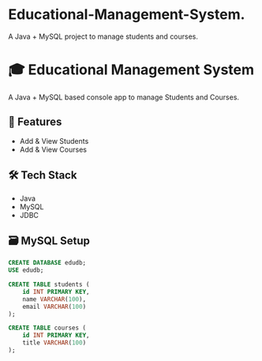 # Educational-Management-System.
A Java + MySQL project to manage students and courses.
# 🎓 Educational Management System

A Java + MySQL based console app to manage Students and Courses.

## 📂 Features  
- Add & View Students
- Add & View Courses

## 🛠️ Tech Stack
- Java
- MySQL
- JDBC


## 🗃️ MySQL Setup
```sql
CREATE DATABASE edudb;
USE edudb;

CREATE TABLE students (
    id INT PRIMARY KEY,
    name VARCHAR(100),
    email VARCHAR(100)
);

CREATE TABLE courses (
    id INT PRIMARY KEY,
    title VARCHAR(100)
);
